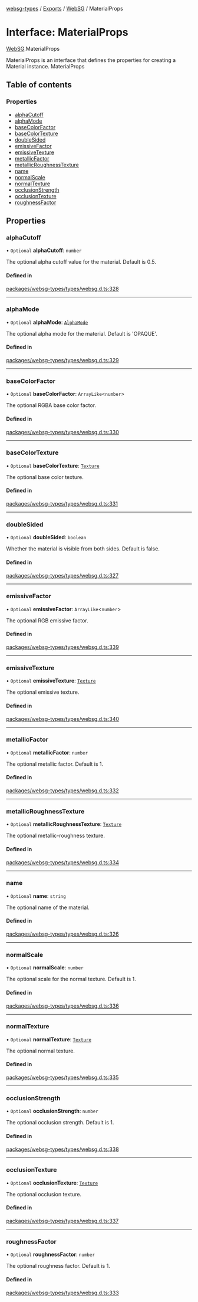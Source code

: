 [websg-types](../README.md) / [Exports](../modules.md) / [WebSG](../modules/WebSG.md) / MaterialProps

# Interface: MaterialProps

[WebSG](../modules/WebSG.md).MaterialProps

MaterialProps is an interface that defines the properties for creating a Material instance.
 MaterialProps

## Table of contents

### Properties

- [alphaCutoff](WebSG.MaterialProps.md#alphacutoff)
- [alphaMode](WebSG.MaterialProps.md#alphamode)
- [baseColorFactor](WebSG.MaterialProps.md#basecolorfactor)
- [baseColorTexture](WebSG.MaterialProps.md#basecolortexture)
- [doubleSided](WebSG.MaterialProps.md#doublesided)
- [emissiveFactor](WebSG.MaterialProps.md#emissivefactor)
- [emissiveTexture](WebSG.MaterialProps.md#emissivetexture)
- [metallicFactor](WebSG.MaterialProps.md#metallicfactor)
- [metallicRoughnessTexture](WebSG.MaterialProps.md#metallicroughnesstexture)
- [name](WebSG.MaterialProps.md#name)
- [normalScale](WebSG.MaterialProps.md#normalscale)
- [normalTexture](WebSG.MaterialProps.md#normaltexture)
- [occlusionStrength](WebSG.MaterialProps.md#occlusionstrength)
- [occlusionTexture](WebSG.MaterialProps.md#occlusiontexture)
- [roughnessFactor](WebSG.MaterialProps.md#roughnessfactor)

## Properties

### alphaCutoff

• `Optional` **alphaCutoff**: `number`

The optional alpha cutoff value for the material. Default is 0.5.

#### Defined in

[packages/websg-types/types/websg.d.ts:328](https://github.com/matrix-org/thirdroom/blob/53b6168d/packages/websg-types/types/websg.d.ts#L328)

___

### alphaMode

• `Optional` **alphaMode**: [`AlphaMode`](../modules/WebSG.md#alphamode-1)

The optional alpha mode for the material. Default is 'OPAQUE'.

#### Defined in

[packages/websg-types/types/websg.d.ts:329](https://github.com/matrix-org/thirdroom/blob/53b6168d/packages/websg-types/types/websg.d.ts#L329)

___

### baseColorFactor

• `Optional` **baseColorFactor**: `ArrayLike`<`number`\>

The optional RGBA base color factor.

#### Defined in

[packages/websg-types/types/websg.d.ts:330](https://github.com/matrix-org/thirdroom/blob/53b6168d/packages/websg-types/types/websg.d.ts#L330)

___

### baseColorTexture

• `Optional` **baseColorTexture**: [`Texture`](../classes/WebSG.Texture.md)

The optional base color texture.

#### Defined in

[packages/websg-types/types/websg.d.ts:331](https://github.com/matrix-org/thirdroom/blob/53b6168d/packages/websg-types/types/websg.d.ts#L331)

___

### doubleSided

• `Optional` **doubleSided**: `boolean`

Whether the material is visible from both sides. Default is false.

#### Defined in

[packages/websg-types/types/websg.d.ts:327](https://github.com/matrix-org/thirdroom/blob/53b6168d/packages/websg-types/types/websg.d.ts#L327)

___

### emissiveFactor

• `Optional` **emissiveFactor**: `ArrayLike`<`number`\>

The optional RGB emissive factor.

#### Defined in

[packages/websg-types/types/websg.d.ts:339](https://github.com/matrix-org/thirdroom/blob/53b6168d/packages/websg-types/types/websg.d.ts#L339)

___

### emissiveTexture

• `Optional` **emissiveTexture**: [`Texture`](../classes/WebSG.Texture.md)

The optional emissive texture.

#### Defined in

[packages/websg-types/types/websg.d.ts:340](https://github.com/matrix-org/thirdroom/blob/53b6168d/packages/websg-types/types/websg.d.ts#L340)

___

### metallicFactor

• `Optional` **metallicFactor**: `number`

The optional metallic factor. Default is 1.

#### Defined in

[packages/websg-types/types/websg.d.ts:332](https://github.com/matrix-org/thirdroom/blob/53b6168d/packages/websg-types/types/websg.d.ts#L332)

___

### metallicRoughnessTexture

• `Optional` **metallicRoughnessTexture**: [`Texture`](../classes/WebSG.Texture.md)

The optional metallic-roughness texture.

#### Defined in

[packages/websg-types/types/websg.d.ts:334](https://github.com/matrix-org/thirdroom/blob/53b6168d/packages/websg-types/types/websg.d.ts#L334)

___

### name

• `Optional` **name**: `string`

The optional name of the material.

#### Defined in

[packages/websg-types/types/websg.d.ts:326](https://github.com/matrix-org/thirdroom/blob/53b6168d/packages/websg-types/types/websg.d.ts#L326)

___

### normalScale

• `Optional` **normalScale**: `number`

The optional scale for the normal texture. Default is 1.

#### Defined in

[packages/websg-types/types/websg.d.ts:336](https://github.com/matrix-org/thirdroom/blob/53b6168d/packages/websg-types/types/websg.d.ts#L336)

___

### normalTexture

• `Optional` **normalTexture**: [`Texture`](../classes/WebSG.Texture.md)

The optional normal texture.

#### Defined in

[packages/websg-types/types/websg.d.ts:335](https://github.com/matrix-org/thirdroom/blob/53b6168d/packages/websg-types/types/websg.d.ts#L335)

___

### occlusionStrength

• `Optional` **occlusionStrength**: `number`

The optional occlusion strength. Default is 1.

#### Defined in

[packages/websg-types/types/websg.d.ts:338](https://github.com/matrix-org/thirdroom/blob/53b6168d/packages/websg-types/types/websg.d.ts#L338)

___

### occlusionTexture

• `Optional` **occlusionTexture**: [`Texture`](../classes/WebSG.Texture.md)

The optional occlusion texture.

#### Defined in

[packages/websg-types/types/websg.d.ts:337](https://github.com/matrix-org/thirdroom/blob/53b6168d/packages/websg-types/types/websg.d.ts#L337)

___

### roughnessFactor

• `Optional` **roughnessFactor**: `number`

The optional roughness factor. Default is 1.

#### Defined in

[packages/websg-types/types/websg.d.ts:333](https://github.com/matrix-org/thirdroom/blob/53b6168d/packages/websg-types/types/websg.d.ts#L333)
